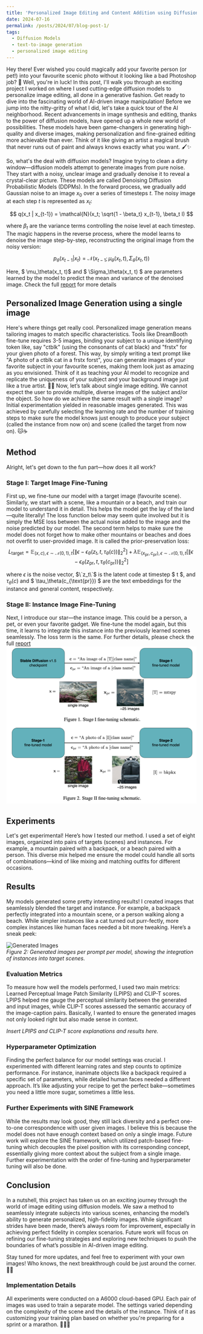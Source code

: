 ```yaml
---
title: 'Personalized Image Editing and Content Addition using Diffusion Models'
date: 2024-07-16
permalink: /posts/2024/07/blog-post-1/
tags:
  - Diffusion Models
  - text-to-image generation
  - personalized image editing
---
```


Hey there! Ever wished you could magically add your favorite person (or pet!) into your favourite scenic photo without it looking like a bad Photoshop job? 🌟 Well, you're in luck! In this post, I'll walk you through an exciting project I worked on where I used cutting-edge diffusion models to personalize image editing, all done in a generative fashion. Get ready to dive into the fascinating world of AI-driven image manipulation!
Before we jump into the nitty-gritty of what I did, let's take a quick tour of the AI neighborhood. Recent advancements in image synthesis and editing, thanks to the power of diffusion models, have opened up a whole new world of possibilities. These models have been game-changers in generating high-quality and diverse images, making personalization and fine-grained editing more achievable than ever. Think of it like giving an artist a magical brush that never runs out of paint and always knows exactly what you want. 🖌️✨

So, what's the deal with diffusion models? Imagine trying to clean a dirty window—diffusion models attempt to generate images from pure noise. They start with a noisy, unclear image and gradually denoise it to reveal a crystal-clear picture. These models are called Denoising Diffusion Probabilistic Models (DDPMs). In the forward process, we gradually add Gaussian noise to an image $x_0$ over a series of timesteps $t$. The noisy image at each step $t$ is represented as $x_t$:

$$ q(x_t | x_{t-1}) = \mathcal{N}(x_t; \sqrt{1 - \beta_t} x_{t-1}, \beta_t I) $$

where $\beta_{t}$ are the variance terms controlling the noise level at each timestep.
The magic happens in the reverse process, where the model learns to denoise the image step-by-step, reconstructing the original image from the noisy version:

$$p_\theta(x_{t-1} | x_t) = \mathcal{N}(x_{t-1}; \mu_\theta(x_t, t), \Sigma_\theta(x_t, t))$$

Here, $ \mu_\theta(x_t, t)$ and $ \Sigma_\theta(x_t, t) $ are parameters learned by the model to predict the mean and variance of the denoised image. Check the full [report](../files/CS_6384_Project_Final_Report.pdf) for more details

## Personalized Image Generation using a single image
 
Here's where things get really cool. Personalized image generation means tailoring images to match specific characteristics. Tools like DreamBooth fine-tune requires 3-5 images, binding your subject to a unique identifying token like, say "ctblk" (using the consonants of cat black) and "frstx" for your given photo of a forest. This way, by simply writing a text prompt like "A photo of a ctblk cat in a frstx forst", you can generate images of your favorite subject in your favourite scenes, making them look just as amazing as you envisioned. Think of it as teaching your AI model to recognize and replicate the uniqueness of your subject and your background image just like a true artist. 🎨📸
Now, let’s talk about single image editing. We cannot expect the user to provide multiple, diverse images of the subject and/or the object. So how do we achieve the same result with a single image? Initial experimentation yielded in reasonable images generated. This was achieved by carefully selecting the learning rate and the number of training steps to make sure the model knows just enough to produce your subject (called the instance from now on) and scene (called the target from now on). 🐱☕️

## Method

Alright, let's get down to the fun part—how does it all work?

### Stage I: Target Image Fine-Tuning

First up, we fine-tune our model with a target image (favourite scene). Similarly, we start with a scene, like a mountain or a beach, and train our model to understand it in detail. This helps the model get the lay of the land—quite literally! The loss function below may seem quite involved but it is simply the MSE loss between the actual noise added to the image and the noise predicted by our model. The second term helps to make sure the model does not forget how to make other mountains or beaches and does not overfit to user-provided image. It is called the prior-preservation loss:
$$ L_{\text{target}} = \mathbb{E}_{(x,c),\epsilon \sim \mathcal{N}(0,1),t} \left[ \| \epsilon - \epsilon_\theta(z_t, t, \tau_\theta(c)) \|_2^2 \right] + \lambda \mathbb{E}_{(x_{\text{pr}}, c_{\text{pr}}),\epsilon \sim \mathcal{N}(0,1),t} \left[ \| \epsilon - \epsilon_\theta(z_{\text{pr}}, t, \tau_\theta(c_{\text{pr}})) \|_2^2 \right] $$

where $\epsilon$ is the noise vector, $\`z_t\`$ is the latent code at timestep $ t $, and $\tau_\theta(c)$ and $ \tau_\theta(c_{\text{pr}}) $ are the text embeddings for the instance and general content, respectively.


### Stage II: Instance Image Fine-Tuning

Next, I introduce our star—the instance image. This could be a person, a pet, or even your favorite gadget. We fine-tune the model again, but this time, it learns to integrate this instance into the previously learned scenes seamlessly. The loss term is the same. For further details, please check the full [report](CS_6384_Project_Final_Report.pdf) 
![Method](../images/method.png)  

## Experiments

Let's get experimental! Here’s how I tested our method. I used a set of eight images, organized into pairs of targets (scenes) and instances. For example, a mountain paired with a backpack, or a beach paired with a person. This diverse mix helped me ensure the model could handle all sorts of combinations—kind of like mixing and matching outfits for different occasions.

## Results

My models generated some pretty interesting results! I created images that seamlessly blended the target and instance. For example, a backpack perfectly integrated into a mountain scene, or a person walking along a beach. While simpler instances like a cat turned out purr-fectly, more complex instances like human faces needed a bit more tweaking. Here’s a sneak peek:

![Generated Images](../results.png)  
*Figure 2: Generated images per prompt per model, showing the integration of instances into target scenes.*

### Evaluation Metrics

To measure how well the models performed, I used two main metrics: Learned Perceptual Image Patch Similarity (LPIPS) and CLIP-T scores. LPIPS helped me gauge the perceptual similarity between the generated and input images, while CLIP-T scores assessed the semantic accuracy of the image-caption pairs. Basically, I wanted to ensure the generated images not only looked right but also made sense in context.

*Insert LPIPS and CLIP-T score explanations and results here.*

### Hyperparameter Optimization

Finding the perfect balance for our model settings was crucial. I experimented with different learning rates and step counts to optimize performance. For instance, inanimate objects like a backpack required a specific set of parameters, while detailed human faces needed a different approach. It’s like adjusting your recipe to get the perfect bake—sometimes you need a little more sugar, sometimes a little less.

### Further Experiments with SINE Framework

While the results may look good, they still lack diversity and a perfect one-to-one correspondence with user given images. I believe this is because the model does not have enough context based on only a single image. Future work will explore the SINE framework, which utilized patch-based fine-tuning which decouples the pixel position with its corresponding concept, essentially giving more context about the subject from a single image. Further experimentation with the order of fine-tuning and hyperparameter tuning will also be done.

## Conclusion

In a nutshell, this project has taken us on an exciting journey through the world of image editing using diffusion models. We saw a method to seamlessly integrate subjects into various scenes, enhancing the model’s ability to generate personalized, high-fidelity images. While significant strides have been made, there’s always room for improvement, especially in achieving perfect fidelity in complex scenarios. Future work will focus on refining our fine-tuning strategies and exploring new techniques to push the boundaries of what’s possible in AI-driven image editing.

Stay tuned for more updates, and feel free to experiment with your own images! Who knows, the next breakthrough could be just around the corner. 🚀✨


### Implementation Details

All experiments were conducted on a A6000 cloud-based GPU. Each pair of images was used to train a separate model. The settings varied depending on the complexity of the scene and the details of the instance. Think of it as customizing your training plan based on whether you're preparing for a sprint or a marathon. 🏃‍♂️💨

